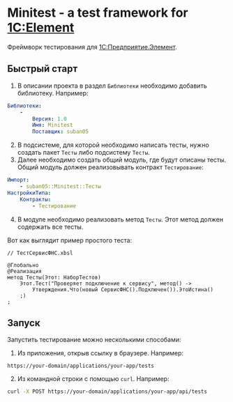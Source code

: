 # Minitest - a test framework for [1C:Element](https://1cmycloud.com/)

Фреймворк тестирования для [1С:Предприятие.Элемент](https://1cmycloud.com/).

## Быстрый старт

1. В описании проекта в раздел `Библиотеки` необходимо добавить библиотеку. Например:

```yaml
Библиотеки:
    -
        Версия: 1.0
        Имя: Minitest
        Поставщик: suban05
```

2. В подсистеме, для которой необходимо написать тесты, нужно создать пакет `Тесты` либо подсистему `Тесты`.
3. Далее необходимо создать общий модуль, где будут описаны тесты. Общий модуль должен реализовывать контракт `Тестирование`:

```yaml
Импорт:
    - suban05::Minitest::Тесты
НастройкиТипа:
    Контракты:
        - Тестирование
```

4. В модуле необходимо реализовать метод `Тесты`. Этот метод должен содержать все тесты.

Вот как выглядит пример простого теста:

```xbsl
// ТестСервисФНС.xbsl

@Глобально
@Реализация
метод Тесты(Этот: НаборТестов)
    Этот.Тест("Проверяет подключение к сервису", метод() ->
        Утверждения.Что(новый СервисФНС().Подключен()).ЭтоИстина()
    ;)
;
```

## Запуск

Запустить тестирование можно несколькими способами:

1. Из приложения, открыв ссылку в браузере. Например:

```
https://your-domain/applications/your-app/tests
```

2. Из командной строки с помощью `curl`. Например:

```sh
curl -X POST https://your-domain/applications/your-app/api/tests
```